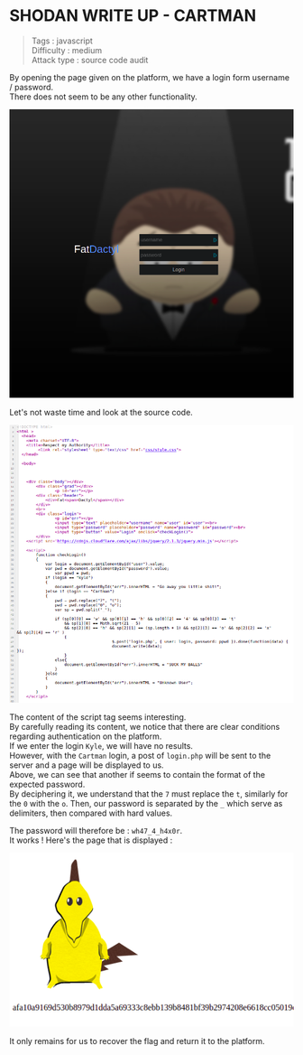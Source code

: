 # SHODAN WRITE UP - CARTMAN

> Tags : javascript  
> Difficulty : medium  
> Attack type : source code audit  

By opening the page given on the platform, we have a login form username / password.  
There does not seem to be any other functionality.  

![cartman-site](/images/cartman-site.png)

Let's not waste time and look at the source code.  

![cartman-source](/images/cartman-source.png)

The content of the script tag seems interesting.  
By carefully reading its content, we notice that there are clear conditions regarding authentication on the platform.  
If we enter the login `Kyle`, we will have no results.  
However, with the `Cartman` login, a post of `login.php` will be sent to the server and a page will be displayed to us.  
Above, we can see that another if seems to contain the format of the expected password.  
By deciphering it, we understand that the `7` must replace the `t`, similarly for the `0` with the `o`. Then, our password is separated by the `_` which serve as delimiters, then compared with hard values.  

The password will therefore be : `wh47_4_h4x0r`.  
It works ! Here's the page that is displayed :  

![cartman-success](/images/cartman-success.png)

It only remains for us to recover the flag and return it to the platform.  